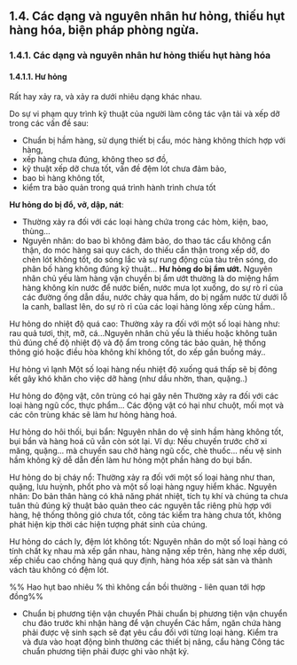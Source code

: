 ## 1.4. Các dạng và nguyên nhân hư hỏng, thiếu hụt hàng hóa, biện pháp phòng ngừa. 
### 1.4.1. Các dạng và nguyên nhân hư hỏng thiếu hụt hàng hóa 
#### 1.4.1.1. Hư hỏng
Rất hay xảy ra, và xảy ra dưới nhiêu dạng khác nhau. 

Do sự vi phạm quy trình kỹ thuật của người làm công tác vận tải và xếp dỡ trong các vấn đề sau: 
- Chuẩn bị hầm hàng, sử dụng thiết bị cẩu, móc hàng không thích hợp với hàng, 
- xếp hàng chưa đúng, không theo sơ đồ, 
- kỹ thuật xếp dỡ chưa tốt, vấn đề đệm lót chưa đảm bảo, 
- bao bì hàng không tốt, 
- kiểm tra bảo quản trong quá trình hành trình chưa tốt
  
**Hư hỏng do bị đổ, vỡ, dập, nát**: 
 - Thường xảy ra đối với các loại hàng chứa trong các hòm, kiện, bao, thùng... 
 - Nguyên nhân: do bao bì không đảm bảo, do thao tác cẩu không cẩn thận, do móc hàng sai quy cách, do thiếu cẩn thận trong xếp dỡ, do chèn lót không tốt, do sóng lắc và sự rung động của tàu trên sóng, do phân bố hàng không đúng kỹ thuật...
 **Hư hỏng do bị ẩm ướt.**
Nguyên nhân chủ yếu làm hàng vận chuyển bị ẩm ướt thường là do miệng hầm hàng không kín nước để nước biển, nước mưa lọt xuống, do sự rò rỉ của các đường ống dẫn dầu, nước chảy qua hầm, do bị ngấm nước từ dưới lỗ la canh, ballast lên, do sự rò rỉ của các loại hàng lỏng xếp cùng hầm..

Hư hỏng do nhiệt độ quá cao: 
Thường xảy ra đối với một số loại hàng như: rau quả tươi, thịt, mỡ, cá...Nguyên nhân chủ yếu là thiếu hoặc không tuân thủ đúng chế độ nhiệt độ và độ ẩm trong công tác bảo quản, hệ thống thông gió hoặc điều hòa không khí không tốt, do xếp gần buồng máy..

Hư hỏng vì lạnh 
Một số loại hàng nếu nhiệt độ xuống quá thấp sẽ bị đông kết gây khó khăn cho việc dỡ hàng (như dầu nhờn, than, quặng..)

 Hư hỏng do động vật, côn trùng có hại gây nên Thường xảy ra đối với các loại hàng ngũ cốc, thực phẩm... Các động vật có hại như chuột, mối mọt và các côn trùng khác sẽ làm hư hỏng hàng hoá. 
 
 Hư hỏng do hôi thối, bụi bẩn: 
 Nguyên nhân do vệ sinh hầm hàng không tốt, bụi bẩn và hàng hoá cũ vẫn còn sót lại. Ví dụ: Nếu chuyến trước chở xi măng, quặng... mà chuyến sau chở hàng ngũ cốc, chè thuốc... nếu vệ sinh hầm không kỹ dễ dẫn đến làm hư hỏng một phần hàng do bụi bẩn. 
 
 Hư hỏng do bị cháy nổ: 
 Thường xảy ra đối với một số loại hàng như than, quặng, lưu huỳnh, phốt pho và một số loại hàng nguy hiểm khác. Nguyên nhân: Do bản thân hàng có khả năng phát nhiệt, tích tụ khí và chúng ta chưa tuân thủ đúng kỹ thuật bảo quản theo các nguyên tắc riêng phù hợp với hàng, hệ thống thông gió chưa tốt, công tác kiểm tra hàng chưa tốt, không phát hiện kịp thời các hiện tượng phát sinh của chúng.
 
 Hư hỏng do cách ly, đệm lót không tốt: 
 Nguyên nhân do một số loại hàng có tính chất kỵ nhau mà xếp gần nhau, hàng nặng xếp trên, hàng nhẹ xếp dưới, xếp chiều cao chồng hàng quá quy định, hàng hóa xếp sát sàn và thành vách tàu không có đệm lót.

%% Hao hụt bao nhiêu % thì không cần bồi thường - liên quan tới hợp đồng%%

- Chuẩn bị phương tiện vận chuyển
Phải chuẩn bị phương tiện vận chuyển chu đáo trước khi nhận hàng để vận chuyển
Các hầm, ngăn chứa hàng phải được vệ sinh sạch sẽ đạt yêu cầu đối với từng loại hàng.
Kiểm tra và đưa vào hoạt động bình thường các thiết bị nâng, cẩu hàng
Công tác chuẩn phương tiện phải được ghi vào nhật ký.

